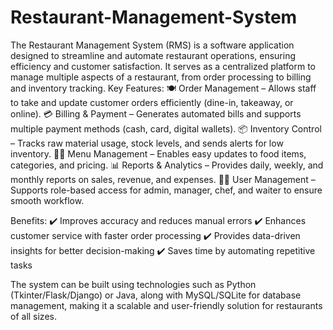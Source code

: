 # Restaurant-Management-System
The Restaurant Management System (RMS) is a software application designed to streamline and automate restaurant operations, ensuring efficiency and customer satisfaction. It serves as a centralized platform to manage multiple aspects of a restaurant, from order processing to billing and inventory tracking.
Key Features:
🍽️ Order Management – Allows staff to take and update customer orders efficiently (dine-in, takeaway, or online).
💳 Billing & Payment – Generates automated bills and supports multiple payment methods (cash, card, digital wallets).
📦 Inventory Control – Tracks raw material usage, stock levels, and sends alerts for low inventory.
👩‍🍳 Menu Management – Enables easy updates to food items, categories, and pricing.
📊 Reports & Analytics – Provides daily, weekly, and monthly reports on sales, revenue, and expenses.
👨‍💼 User Management – Supports role-based access for admin, manager, chef, and waiter to ensure smooth workflow.

Benefits:
✔️ Improves accuracy and reduces manual errors
✔️ Enhances customer service with faster order processing
✔️ Provides data-driven insights for better decision-making
✔️ Saves time by automating repetitive tasks

The system can be built using technologies such as Python (Tkinter/Flask/Django) or Java, along with MySQL/SQLite for database management, making it a scalable and user-friendly solution for restaurants of all sizes.

